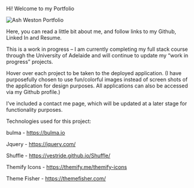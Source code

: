 Hi! Welcome to my Portfolio

![Ash Weston Portfolio ](ashwestonhome.gif)

Here, you can read a little bit about me, and follow links to my Github, Linked In and Resume.

This is a work in progress – I am currently completing my full stack course through the University of Adelaide and will continue to update my “work in progress” projects.

Hover over each project to be taken to the deployed application. (I have purposefully chosen to use fun/colorful images instead of screen shots of the application for design purposes. All applications can also be accessed via my Github profile.)

I’ve included a contact me page, which will be updated at a later stage for functionality purposes.

Technologies used for this project:

bulma - https://bulma.io

Jquery - https://jquery.com/

Shuffle - https://vestride.github.io/Shuffle/

Themify Icons - https://themify.me/themify-icons

Theme Fisher - https://themefisher.com/
